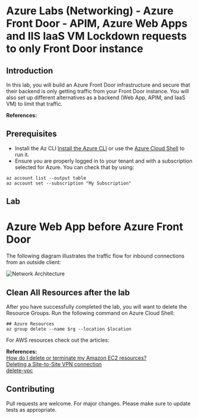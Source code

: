 # Azure Labs (Networking) - Azure Front Door - APIM, Azure Web Apps and IIS IaaS VM Lockdown requests to only Front Door instance

## Introduction
In this lab, you will build an Azure Front Door infrastructure and secure that their backend is only getting traffic from your Front Door instance. You will also set up different alternatives as a backend (Web App, APIM, and IaaS VM) to limit that traffic.


 **References:**</br>

## Prerequisites

- Install the Az CLI [Install the Azure CLI](https://docs.microsoft.com/pt-br/cli/azure/install-azure-cli) or use the [Azure Cloud Shell](https://docs.microsoft.com/en-us/azure/cloud-shell/overview) to run it.
- Ensure you are properly logged in to your tenant and with a subscription selected for Azure. You can check that by using:

```azure cli
az account list --output table
az account set --subscription "My Subscription"
```

## Lab
# Azure Web App before Azure Front Door

The following diagram illustrates the traffic flow for inbound connections from an outside client:

![Network Architecture](./images/lab-architeture.png)


## Clean All Resources after the lab

After you have successfully completed the lab, you will want to delete the Resource Groups. Run the following command on Azure Cloud Shell:

``` Azure CLI
## Azure Resources
az group delete --name $rg --location $location
```
For AWS resources check out the articles:

 **References:**</br>
 [How do I delete or terminate my Amazon EC2 resources?](https://aws.amazon.com/premiumsupport/knowledge-center/delete-terminate-ec2/)</br>
 [Deleting a Site-to-Site VPN connection](https://docs.aws.amazon.com/vpn/latest/s2svpn/delete-vpn.html)</br>
 [delete-vpc](https://docs.aws.amazon.com/cli/latest/reference/ec2/delete-vpc.html)

## Contributing
Pull requests are welcome. For major changes. Please make sure to update tests as appropriate.
